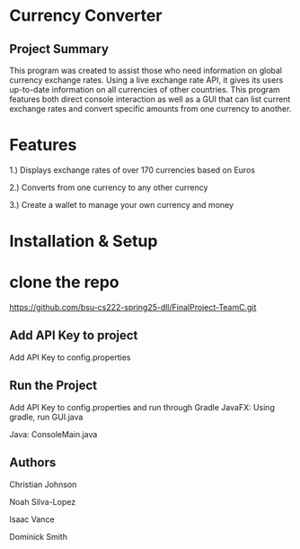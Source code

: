 # Currency Converter
## Project Summary
This program was created to assist those who need information on global currency exchange rates. Using a live exchange rate API, it gives its users up-to-date information on all currencies of other countries. This program features both direct console interaction as well as a GUI that can list current exchange rates and convert specific amounts from one currency to another. 

# Features
1.) Displays exchange rates of over 170 currencies based on Euros

2.) Converts from one currency to any other currency

3.) Create a wallet to manage your own currency and money

# Installation & Setup
# clone the repo
https://github.com/bsu-cs222-spring25-dll/FinalProject-TeamC.git

## Add API Key to project
Add API Key to config.properties 

## Run the Project
Add API Key to config.properties and run through Gradle
JavaFX: Using gradle, run GUI.java

Java: ConsoleMain.java

## Authors
Christian Johnson

Noah Silva-Lopez

Isaac Vance

Dominick Smith
